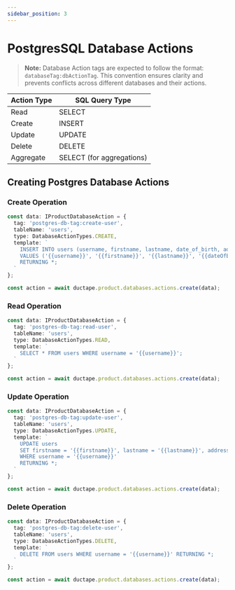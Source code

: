 ```yaml
---
sidebar_position: 3
---
```


# PostgresSQL Database Actions

> **Note:** Database Action tags are expected to follow the format: `databaseTag:dbActionTag`. This convention ensures clarity and prevents conflicts across different databases and their actions.

| **Action Type** | **SQL Query Type**          |
|------------------|-----------------------------|
| Read             | SELECT                     |
| Create           | INSERT                     |
| Update           | UPDATE                     |
| Delete           | DELETE                     |
| Aggregate        | SELECT (for aggregations)  |

## Creating Postgres Database Actions

### Create Operation

```typescript
const data: IProductDatabaseAction = {
  tag: 'postgres-db-tag:create-user',
  tableName: 'users',
  type: DatabaseActionTypes.CREATE,
  template: `
    INSERT INTO users (username, firstname, lastname, date_of_birth, address, occupation)
    VALUES ('{{username}}', '{{firstname}}', '{{lastname}}', '{{dateOfBirth}}', '{{address}}', '{{occupation}}')
    RETURNING *;
  `
};

const action = await ductape.product.databases.actions.create(data);
```

### Read Operation

```typescript
const data: IProductDatabaseAction = {
  tag: 'postgres-db-tag:read-user',
  tableName: 'users',
  type: DatabaseActionTypes.READ,
  template: `
    SELECT * FROM users WHERE username = '{{username}}';
  `
};

const action = await ductape.product.databases.actions.create(data);
```

### Update Operation

```typescript
const data: IProductDatabaseAction = {
  tag: 'postgres-db-tag:update-user',
  tableName: 'users',
  type: DatabaseActionTypes.UPDATE,
  template: `
    UPDATE users
    SET firstname = '{{firstname}}', lastname = '{{lastname}}', address = '{{address}}'
    WHERE username = '{{username}}'
    RETURNING *;
  `
};

const action = await ductape.product.databases.actions.create(data);
```

### Delete Operation

```typescript
const data: IProductDatabaseAction = {
  tag: 'postgres-db-tag:delete-user',
  tableName: 'users',
  type: DatabaseActionTypes.DELETE,
  template: `
    DELETE FROM users WHERE username = '{{username}}' RETURNING *;
  `
};

const action = await ductape.product.databases.actions.create(data);
```
